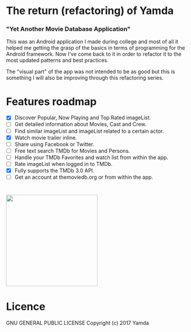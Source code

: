 # The return (refactoring) of Yamda

### "Yet Another Movie Database Application"

This was an Android application I made during college and most of all it helped me getting the grasp of the basics in terms of programming for the Android framework. Now I've come back to it in order to refactor it to the most updated patterns and best practices.

The "visual part" of the app was not intended to be as good but this is something I will also be improving through this refactoring series.

# Features roadmap

- [x] Discover Popular, Now Playing and Top Rated imageList.
- [ ] Get detailed information about Movies, Cast and Crew.
- [ ] Find similar imageList and imageList related to a certain actor.
- [x] Watch movie trailer inline.
- [ ] Share using Facebook or Twitter.
- [ ] Free text search TMDb for Movies and Persons.
- [ ] Handle your TMDb Favorites and watch list from within the app.
- [ ] Rate imageList when logged in to TMDb.
- [x] Fully supports the TMDb 3.0 API.
- [ ] Get an account at themoviedb.org or from within the app.

#
<img src="https://i.imgur.com/B8iNlj6.png" width="250">

# Licence

GNU GENERAL PUBLIC LICENSE
Copyright (c) 2017 Yamda
